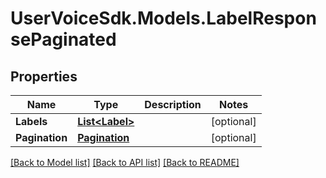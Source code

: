 # UserVoiceSdk.Models.LabelResponsePaginated
## Properties

Name | Type | Description | Notes
------------ | ------------- | ------------- | -------------
**Labels** | [**List&lt;Label&gt;**](Label.md) |  | [optional] 
**Pagination** | [**Pagination**](Pagination.md) |  | [optional] 

[[Back to Model list]](../README.md#documentation-for-models) [[Back to API list]](../README.md#documentation-for-api-endpoints) [[Back to README]](../README.md)

